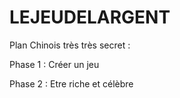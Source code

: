 # LEJEUDELARGENT

Plan Chinois très très secret :

Phase 1 :
Créer un jeu

Phase 2 :
Etre riche et célèbre
